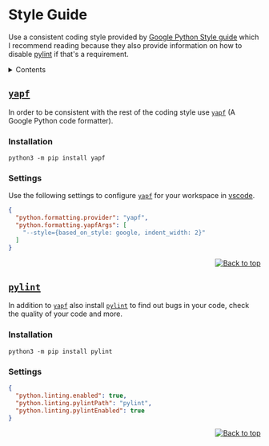 <div id="top"></div>

# Style Guide

Use a consistent coding style provided by [Google Python Style guide](https://google.github.io/styleguide/pyguide.html) which I recommend reading because they also provide information on how to disable [pylint][_pylint] if that's a requirement.

<details>
  <summary>Contents</summary>
  <ul>
    <li><a href="#yapf">yapf</a></li>
    <li><a href="#pylint">pylint</a></li>
  </ul>
</details>

## [`yapf`][_yapf]

In order to be consistent with the rest of the coding style use [`yapf`][_yapf] (A Google Python code formatter).

### Installation

```shell
python3 -m pip install yapf
```

### Settings

Use the following settings to configure [`yapf`][_yapf] for your workspace in [vscode](https://code.visualstudio.com/).

```json
{
  "python.formatting.provider": "yapf",
  "python.formatting.yapfArgs": [
    "--style={based_on_style: google, indent_width: 2}"
  ]
}
```

<div align="right">
  <a href="#top">
  
  ![Back to top][back_to_top]
  
  </a>
</div>

## [`pylint`][_pylint]

In addition to [`yapf`][_yapf] also install [`pylint`][_pylint] to find out bugs in your code, check the quality of your code and more.

### Installation

```shell
python3 -m pip install pylint
```

### Settings

```json
{
  "python.linting.enabled": true,
  "python.linting.pylintPath": "pylint",
  "python.linting.pylintEnabled": true
}
```

<div align="right">
  <a href="#top">
  
  ![Back to top][back_to_top]
  
  </a>
</div>

<!-- Definitions -->

[_yapf]: https://github.com/google/yapf
[_pylint]: https://pypi.org/project/pylint/

<!-- Shields -->

[back_to_top]: https://img.shields.io/badge/-Back%20to%20top-lightgrey
